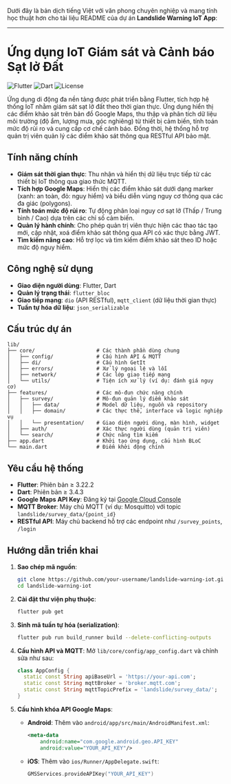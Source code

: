 Dưới đây là bản dịch tiếng Việt với văn phong chuyên nghiệp và mang tính học thuật hơn cho tài liệu README của dự án **Landslide Warning IoT App**:

---

# Ứng dụng IoT Giám sát và Cảnh báo Sạt lở Đất

![Flutter](https://img.shields.io/badge/Flutter-3.22.2-blue?logo=flutter) ![Dart](https://img.shields.io/badge/Dart-3.4.3-blue?logo=dart) ![License](https://img.shields.io/badge/License-MIT-green)

Ứng dụng di động đa nền tảng được phát triển bằng Flutter, tích hợp hệ thống IoT nhằm giám sát sạt lở đất theo thời gian thực. Ứng dụng hiển thị các điểm khảo sát trên bản đồ Google Maps, thu thập và phân tích dữ liệu môi trường (độ ẩm, lượng mưa, góc nghiêng) từ thiết bị cảm biến, tính toán mức độ rủi ro và cung cấp cơ chế cảnh báo. Đồng thời, hệ thống hỗ trợ quản trị viên quản lý các điểm khảo sát thông qua RESTful API bảo mật.

## Tính năng chính
- **Giám sát thời gian thực**: Thu nhận và hiển thị dữ liệu trực tiếp từ các thiết bị IoT thông qua giao thức MQTT.
- **Tích hợp Google Maps**: Hiển thị các điểm khảo sát dưới dạng marker (xanh: an toàn, đỏ: nguy hiểm) và biểu diễn vùng nguy cơ thông qua các đa giác (polygons).
- **Tính toán mức độ rủi ro**: Tự động phân loại nguy cơ sạt lở (Thấp / Trung bình / Cao) dựa trên các chỉ số cảm biến.
- **Quản lý hành chính**: Cho phép quản trị viên thực hiện các thao tác tạo mới, cập nhật, xoá điểm khảo sát thông qua API có xác thực bằng JWT.
- **Tìm kiếm nâng cao**: Hỗ trợ lọc và tìm kiếm điểm khảo sát theo ID hoặc mức độ nguy hiểm.

## Công nghệ sử dụng
- **Giao diện người dùng**: Flutter, Dart
- **Quản lý trạng thái**: `flutter_bloc`
- **Giao tiếp mạng**: `dio` (API RESTful), `mqtt_client` (dữ liệu thời gian thực)
- **Tuần tự hóa dữ liệu**: `json_serializable`

## Cấu trúc dự án
```
lib/
├── core/                    # Các thành phần dùng chung
│   ├── config/              # Cấu hình API & MQTT
│   ├── di/                  # Cấu hình GetIt
│   ├── errors/              # Xử lý ngoại lệ và lỗi
│   ├── network/             # Các lớp giao tiếp mạng
│   └── utils/               # Tiện ích xử lý (ví dụ: đánh giá nguy cơ)
├── features/                # Các mô-đun chức năng chính
│   ├── survey/              # Mô-đun quản lý điểm khảo sát
│   │   ├── data/            # Model dữ liệu, nguồn và repository
│   │   ├── domain/          # Các thực thể, interface và logic nghiệp vụ
│   │   └── presentation/    # Giao diện người dùng, màn hình, widget
│   ├── auth/                # Xác thực người dùng (quản trị viên)
│   └── search/              # Chức năng tìm kiếm
├── app.dart                 # Khởi tạo ứng dụng, cấu hình BLoC
└── main.dart                # Điểm khởi động chính
```

## Yêu cầu hệ thống
- **Flutter**: Phiên bản ≥ 3.22.2
- **Dart**: Phiên bản ≥ 3.4.3
- **Google Maps API Key**: Đăng ký tại [Google Cloud Console](https://console.cloud.google.com/)
- **MQTT Broker**: Máy chủ MQTT (ví dụ: Mosquitto) với topic `landslide/survey_data/{point_id}`
- **RESTful API**: Máy chủ backend hỗ trợ các endpoint như `/survey_points`, `/login`

## Hướng dẫn triển khai
1. **Sao chép mã nguồn**:
   ```bash
   git clone https://github.com/your-username/landslide-warning-iot.git
   cd landslide-warning-iot
   ```

2. **Cài đặt thư viện phụ thuộc**:
   ```bash
   flutter pub get
   ```

3. **Sinh mã tuần tự hóa (serialization)**:
   ```bash
   flutter pub run build_runner build --delete-conflicting-outputs
   ```

4. **Cấu hình API và MQTT**:
   Mở `lib/core/config/app_config.dart` và chỉnh sửa như sau:
   ```dart
   class AppConfig {
     static const String apiBaseUrl = 'https://your-api.com';
     static const String mqttBroker = 'broker.mqtt.com';
     static const String mqttTopicPrefix = 'landslide/survey_data/';
   }
   ```

5. **Cấu hình khóa API Google Maps**:
    - **Android**: Thêm vào `android/app/src/main/AndroidManifest.xml`:
      ```xml
      <meta-data
          android:name="com.google.android.geo.API_KEY"
          android:value="YOUR_API_KEY"/>
      ```
    - **iOS**: Thêm vào `ios/Runner/AppDelegate.swift`:
      ```swift
      GMSServices.provideAPIKey("YOUR_API_KEY")
      ```
